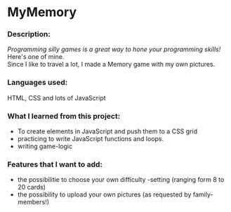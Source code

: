 # MyMemory

### Description:

*Programming silly games is a great way to hone your programming skills!*\
Here's one of mine.\
Since I like to travel a lot, I made a Memory game with my own pictures.


### Languages used:

HTML, CSS and lots of JavaScript


### What I learned from this project:

* To create elements in JavaScript and push them to a CSS grid
* practicing to write JavaScript functions and loops.
* writing game-logic

### Features that I want to add:

* the possibilitie to choose your own difficulty -setting (ranging form 8 to 20 cards)
* the possibility to upload your own pictures (as requested by family-members!)
